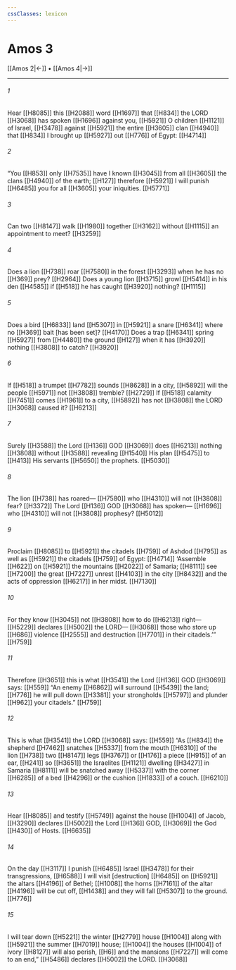 ```yaml
---
cssClasses: lexicon
---
```


# Amos 3

[[Amos 2|←]] • [[Amos 4|→]]

---

###### 1
Hear [[H8085]] this [[H2088]] word [[H1697]] that [[H834]] the LORD [[H3068]] has spoken [[H1696]] against you, [[H5921]] O children [[H1121]] of Israel, [[H3478]] against [[H5921]] the entire [[H3605]] clan [[H4940]] that [[H834]] I brought up [[H5927]] out [[H776]] of Egypt: [[H4714]]

###### 2
“You [[H853]] only [[H7535]] have I known [[H3045]] from all [[H3605]] the clans [[H4940]] of the earth; [[H127]] therefore [[H5921]] I will punish [[H6485]] you for all [[H3605]] your iniquities. [[H5771]]

###### 3
Can two [[H8147]] walk [[H1980]] together [[H3162]] without [[H1115]] an appointment to meet? [[H3259]]

###### 4
Does a lion [[H738]] roar [[H7580]] in the forest [[H3293]] when he has no [[H369]] prey? [[H2964]] Does a young lion [[H3715]] growl [[H5414]] in his den [[H4585]] if [[H518]] he has caught [[H3920]] nothing? [[H1115]]

###### 5
Does a bird [[H6833]] land [[H5307]] in [[H5921]] a snare [[H6341]] where no [[H369]] bait [has been set]? [[H4170]] Does a trap [[H6341]] spring [[H5927]] from [[H4480]] the ground [[H127]] when it has [[H3920]] nothing [[H3808]] to catch? [[H3920]]

###### 6
If [[H518]] a trumpet [[H7782]] sounds [[H8628]] in a city, [[H5892]] will the people [[H5971]] not [[H3808]] tremble? [[H2729]] If [[H518]] calamity [[H7451]] comes [[H1961]] to a city, [[H5892]] has not [[H3808]] the LORD [[H3068]] caused it? [[H6213]]

###### 7
Surely [[H3588]] the Lord [[H136]] GOD [[H3069]] does [[H6213]] nothing [[H3808]] without [[H3588]] revealing [[H1540]] His plan [[H5475]] to [[H413]] His servants [[H5650]] the prophets. [[H5030]]

###### 8
The lion [[H738]] has roared— [[H7580]] who [[H4310]] will not [[H3808]] fear? [[H3372]] The Lord [[H136]] GOD [[H3068]] has spoken— [[H1696]] who [[H4310]] will not [[H3808]] prophesy? [[H5012]]

###### 9
Proclaim [[H8085]] to [[H5921]] the citadels [[H759]] of Ashdod [[H795]] as well as [[H5921]] the citadels [[H759]] of Egypt: [[H4714]] ‘Assemble [[H622]] on [[H5921]] the mountains [[H2022]] of Samaria; [[H8111]] see [[H7200]] the great [[H7227]] unrest [[H4103]] in the city [[H8432]] and the acts of oppression [[H6217]] in her midst. [[H7130]]

###### 10
For they know [[H3045]] not [[H3808]] how to do [[H6213]] right— [[H5229]] declares [[H5002]] the LORD— [[H3068]] those who store up [[H686]] violence [[H2555]] and destruction [[H7701]] in their citadels.’” [[H759]]

###### 11
Therefore [[H3651]] this is what [[H3541]] the Lord [[H136]] GOD [[H3069]] says: [[H559]] “An enemy [[H6862]] will surround [[H5439]] the land; [[H776]] he will pull down [[H3381]] your strongholds [[H5797]] and plunder [[H962]] your citadels.” [[H759]]

###### 12
This is what [[H3541]] the LORD [[H3068]] says: [[H559]] “As [[H834]] the shepherd [[H7462]] snatches [[H5337]] from the mouth [[H6310]] of the lion [[H738]] two [[H8147]] legs [[H3767]] or [[H176]] a piece [[H915]] of an ear, [[H241]] so [[H3651]] the Israelites [[H1121]] dwelling [[H3427]] in Samaria [[H8111]] will be snatched away [[H5337]] with the corner [[H6285]] of a bed [[H4296]] or the cushion [[H1833]] of a couch. [[H6210]]

###### 13
Hear [[H8085]] and testify [[H5749]] against the house [[H1004]] of Jacob, [[H3290]] declares [[H5002]] the Lord [[H136]] GOD, [[H3069]] the God [[H430]] of Hosts. [[H6635]]

###### 14
On the day [[H3117]] I punish [[H6485]] Israel [[H3478]] for their transgressions, [[H6588]] I will visit [destruction] [[H6485]] on [[H5921]] the altars [[H4196]] of  Bethel; [[H1008]] the horns [[H7161]] of the altar [[H4196]] will be cut off, [[H1438]] and they will fall [[H5307]] to the ground. [[H776]]

###### 15
I will tear down [[H5221]] the winter [[H2779]] house [[H1004]] along with [[H5921]] the summer [[H7019]] house; [[H1004]] the houses [[H1004]] of ivory [[H8127]] will also perish, [[H6]] and the mansions [[H7227]] will come to an end,” [[H5486]] declares [[H5002]] the LORD. [[H3068]]

